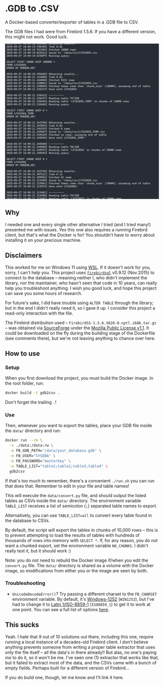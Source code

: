 # .GDB to .CSV
A Docker-based converter/exporter of tables in a .GDB file to CSV.

The GDB files I had were from Firebird 1.5.6. If you have a different version, this might not work. Good luck.

![Terminal window displaying the program exporting multiple tables, some with over 10 thousand rows, to CSVs.](/screenshots/1.png)


## Why
I needed one and every single other alternative I tried (and I tried many!) presented me with issues. Yes this one also requires a running Firebird client, but that's what the Docker is for! You shouldn't have to worry about installing it on your precious machine.


## Disclaimers
This worked for me on Windows 11 using [WSL](https://learn.microsoft.com/en-us/windows/wsl/install). If it doesn't work for you, sorry, I can't help you. This project uses [`firebirdsql`](https://github.com/nakagami/pyfirebirdsql/) v0.9.12 (Nov.2015) to connect to the database – meaning neither I, who didn't implement the library, nor the maintainer, who hasn't seen that code in 10 years, can really help you troubleshoot anything. I wish you good luck, and hope this project can save you some hours of research.

For future's sake, I did have trouble using `ALTER TABLE` through the library; but in the end I didn't really need it, so I gave it up. I consider this project a read-only interaction with the file.

The Firebird distribution used – `FirebirdSS-1.5.6.5026-0.nptl.i686.tar.gz` –
was obtained via [SourceForge](https://sourceforge.net/projects/firebird/files/firebird-linux-i386/1.5.6-Release/) under the [Mozilla Public License v1.1](https://www.mozilla.org/en-US/MPL/1.1/). It could be downloaded on the fly during the building stage of the Dockerfile (see comments there), but we're not leaving anything to chance over here.


## How to use
### Setup
When you first download the project, you must build the Docker image. In the
root folder, run:
```sh
docker build -t gdb2csv .
```

Don't forget the trailing `.`!

### Use
Then, whenever you want to export the tables, place your GDB file inside the
`data/` directory and run:
```sh
docker run --rm \
  -v ./data:/data:rw \
  -e FB_GDB_PATH="/data/your_database.gdb" \
  -e FB_USER="SYSDBA" \
  -e FB_PASSWORD="masterkey" \
  -e TABLE_LIST="table2;table2;table3;table4" \
  gdb2csv
```

If that's too much to remember, there's a convenient `./run.sh` you can run that
does that. Remember to edit in your file and table names!

This will execute the `data/convert.py` file, and should output the listed tables as CSVs inside the `data/` directory. The environment variable `TABLE_LIST` receives a list of semicolon (`;`) separated table names to export.

Alternatively, you can use `TABLE_LIST=all` to convert every table found in the database to CSVs.

By default, the script will export the tables in chunks of 10,000 rows – this is to prevent attempting to load the results of tables with hundreds of thousands of rows into memory with `SELECT *`. If, for any reason, you do not want a chunked export, set the environment variable `NO_CHUNKS`. I didn't really test it, but it should work :)

Note: you do not need to rebuild the Docker image if/when you edit the
`convert.py` file. The `data/` directory is shared as a volume with the Docker
image, so modifications from either you or the image are seen by both.

### Troubleshooting

* `UnicodeDecodeError()`? Try passing a different charset to the `FB_CHARSET` environment variable. By default, it's [Windows-1252](https://en.wikipedia.org/wiki/Windows-1252) (`WIN1252`), but I've had to change it to [Latin 1/ISO-8859-1](https://en.wikipedia.org/wiki/ISO/IEC_8859-1) (`ISO8859_1`) to get it to work at one point. You can see a full list of options [here](https://github.com/nakagami/pyfirebirdsql/blob/59812c2c731bf0f364bc1ab33a46755bc206c05a/firebirdsql/consts.py#L484).


## This sucks
Yeah. I hate that 9 out of 10 solutions out there, including this one, require running a local instance of a decades-old Firebird client. I don't believe anything prevents someone from writing a proper table extractor that uses only the file itself – all the data's in there already!! But alas, no one's paying *me* to do it, so it won't be me. I've seen one (1) extractor that works like that, but it failed to extract most of the data, and the CSVs came with a bunch of empty fields. Perhaps built for a different version of Firebird...

If you do build one, though, let me know and I'll link it here.
